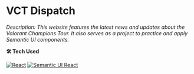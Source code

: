 # VCT Dispatch

*Description: This website features the latest news and updates about the Valorant Champions Tour. It also serves as a project to practice and apply Semantic UI components.*

**🛠️  Tech Used**

[![React](https://img.shields.io/badge/React-20232A?style=for-the-badge&logo=react&logoColor=61DAFB)](https://reactjs.org/)
[![Semantic UI React](https://img.shields.io/badge/Semantic%20UI%20React-35BDB2?style=for-the-badge&logo=SemanticUIReact&logoColor=white)](https://react.semantic-ui.com/)
